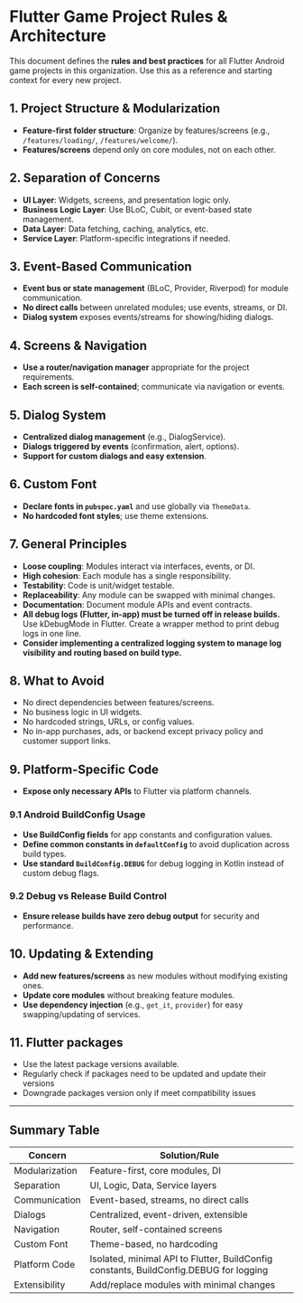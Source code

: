 # Flutter Game Project Rules & Architecture

This document defines the **rules and best practices** for all Flutter Android game projects in this organization. Use this as a reference and starting context for every new project.

## 1. Project Structure & Modularization
- **Feature-first folder structure**: Organize by features/screens (e.g., `/features/loading/`, `/features/welcome/`).
- **Features/screens** depend only on core modules, not on each other.

## 2. Separation of Concerns
- **UI Layer**: Widgets, screens, and presentation logic only.
- **Business Logic Layer**: Use BLoC, Cubit, or event-based state management.
- **Data Layer**: Data fetching, caching, analytics, etc.
- **Service Layer**: Platform-specific integrations if needed.

## 3. Event-Based Communication
- **Event bus or state management** (BLoC, Provider, Riverpod) for module communication.
- **No direct calls** between unrelated modules; use events, streams, or DI.
- **Dialog system** exposes events/streams for showing/hiding dialogs.

## 4. Screens & Navigation
- **Use a router/navigation manager** appropriate for the project requirements.
- **Each screen is self-contained**; communicate via navigation or events.

## 5. Dialog System
- **Centralized dialog management** (e.g., DialogService).
- **Dialogs triggered by events** (confirmation, alert, options).
- **Support for custom dialogs and easy extension**.

## 6. Custom Font
- **Declare fonts in `pubspec.yaml`** and use globally via `ThemeData`.
- **No hardcoded font styles**; use theme extensions.

## 7. General Principles
- **Loose coupling**: Modules interact via interfaces, events, or DI.
- **High cohesion**: Each module has a single responsibility.
- **Testability**: Code is unit/widget testable.
- **Replaceability**: Any module can be swapped with minimal changes.
- **Documentation**: Document module APIs and event contracts.
- **All debug logs (Flutter, in-app) must be turned off in release builds.** Use kDebugMode in Flutter. Create a wrapper method to print debug logs in one line.
- **Consider implementing a centralized logging system to manage log visibility and routing based on build type.**

## 8. What to Avoid
- No direct dependencies between features/screens.
- No business logic in UI widgets.
- No hardcoded strings, URLs, or config values.
- No in-app purchases, ads, or backend except privacy policy and customer support links.

## 9. Platform-Specific Code
- **Expose only necessary APIs** to Flutter via platform channels.

### 9.1 Android BuildConfig Usage
- **Use BuildConfig fields** for app constants and configuration values.
- **Define common constants in `defaultConfig`** to avoid duplication across build types.
- **Use standard `BuildConfig.DEBUG`** for debug logging in Kotlin instead of custom debug flags.

### 9.2 Debug vs Release Build Control
- **Ensure release builds have zero debug output** for security and performance.

## 10. Updating & Extending
- **Add new features/screens** as new modules without modifying existing ones.
- **Update core modules** without breaking feature modules.
- **Use dependency injection** (e.g., `get_it`, `provider`) for easy swapping/updating of services.

## 11. Flutter packages
- Use the latest package versions available.
- Regularly check if packages need to be updated and update their versions
- Downgrade packages version only if meet compatibility issues

---

## Summary Table

| Concern         | Solution/Rule                                                                 |
|-----------------|-------------------------------------------------------------------------------|
| Modularization  | Feature-first, core modules, DI                                               |
| Separation      | UI, Logic, Data, Service layers                                               |
| Communication   | Event-based, streams, no direct calls                                         |
| Dialogs         | Centralized, event-driven, extensible                                         |
| Navigation      | Router, self-contained screens                                                |
| Custom Font     | Theme-based, no hardcoding                                                    |
| Platform Code   | Isolated, minimal API to Flutter, BuildConfig constants, BuildConfig.DEBUG for logging |
| Extensibility   | Add/replace modules with minimal changes                                      |

